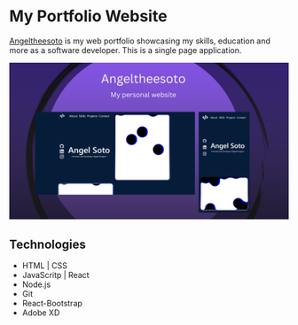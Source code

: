 # My Portfolio Website

<!-- Npm packages | for react comp [rafce]
Backend --
[dotenv] - Loads environment variables from a .env file.
[express] - is a back end web application framework for building RESTful APIs with Node.js
[nodemon] - It simply restarts the node application whenever it observes the changes in the file present in the working directory of your project.
Frontend --
[bootstrap react-bootstrap] - used for fast styling
[emailjs-com] - used to send emails in the form.
[mapbox-gl maplibre-gl react-map-gl] - works with the maps
[react-scroll react-scroll-motion] - effects on scroll into view
[react-toastify] - makes a toast appear when form is submited
[react-router-dom] - lets you change content on click in page.
-->

[Angeltheesoto](angeltheesoto.com) is my web portfolio showcasing my skills, education and more as a software developer. This is a single page application.

![angeltheesoto](./frontend/angeltheesoto.png)

## Technologies

- HTML | CSS
- JavaScritp | React
- Node.js
- Git
- React-Bootstrap
- Adobe XD

